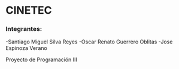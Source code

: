 # CINETEC
### Integrantes:
-Santiago Miguel Silva Reyes
-Oscar Renato Guerrero Oblitas
-Jose Espinoza Verano

Proyecto de Programación III
